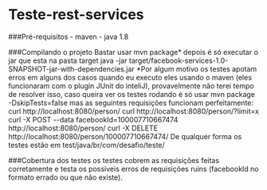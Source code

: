 Teste-rest-services
===================
###Pré-requisitos
    - maven
    - java 1.8

###Compilando o projeto
    Bastar usar mvn package*
    depois é só executar o jar que esta na pasta target
    java -jar target/facebook-services-1.0-SNAPSHOT-jar-with-dependencies.jar
    *Por algum motivo os testes apotam erros em alguns dos casos quando eu executo eles usando o maven
    (eles funcionaram com o plugin JUnit do inteliJ), provavelmente não terei tempo de resolver isso,
    caso queira ver os testes rodando é só usar mvn package -DskipTests=false
    mas as seguintes requisições funcionam perfeitamente:
        curl http://localhost:8080/person/
        curl http://localhost:8080/person/?limit=x
        curl -X POST --data facebookId=100007710667474 http://localhost:8080/person/
        curl -X DELETE http://localhost:8080/person/100007710667474/
    De qualquer forma os testes estão em test/java/br/com/desafio/teste/

###Cobertura dos testes
    os testes cobrem as requisições feitas corretamente
    e testa os possiveis erros de requisições ruins (facebookId no formato errado ou que não existe).


